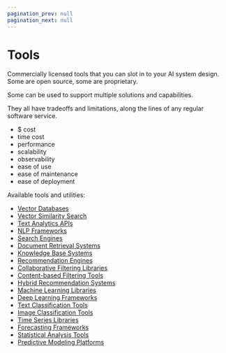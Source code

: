 ```yaml
---
pagination_prev: null
pagination_next: null
---
```


# Tools

Commercially licensed tools that you can slot in to your AI system design. \
Some are open source, some are proprietary.

Some can be used to support multiple solutions and capabilities.

They all have tradeoffs and limitations, along the lines of any regular software service.

- $ cost
- time cost
- performance
- scalability
- observability
- ease of use
- ease of maintenance
- ease of deployment

Available tools and utilities:

- [Vector Databases](./vector-databases.md)
- [Vector Similarity Search](./vector-similarity-search.md)
- [Text Analytics APIs](./text-analytics-apis.md)
- [NLP Frameworks](./nlp-frameworks.md)
- [Search Engines](./search-engines.md)
- [Document Retrieval Systems](./document-retrieval-systems.md)
- [Knowledge Base Systems](./knowledge-base-systems.md)
- [Recommendation Engines](./recommendation-engines.md)
- [Collaborative Filtering Libraries](./collaborative-filtering-libraries.md)
- [Content-based Filtering Tools](./content-based-filtering-tools.md)
- [Hybrid Recommendation Systems](./hybrid-recommendation-systems.md)
- [Machine Learning Libraries](./machine-learning-libraries.md)
- [Deep Learning Frameworks](./deep-learning-frameworks.md)
- [Text Classification Tools](./text-classification-tools.md)
- [Image Classification Tools](./image-classification-tools.md)
- [Time Series Libraries](./time-series-libraries.md)
- [Forecasting Frameworks](./forecasting-frameworks.md)
- [Statistical Analysis Tools](./statistical-analysis-tools.md)
- [Predictive Modeling Platforms](./predictive-modeling-platforms.md)
